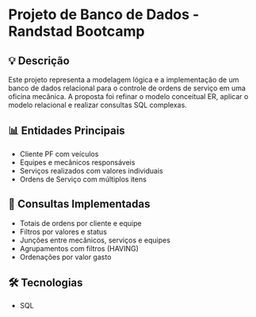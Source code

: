 # Projeto de Banco de Dados - Randstad Bootcamp

## 💡 Descrição
Este projeto representa a modelagem lógica e a implementação de um banco de dados relacional para o controle de ordens de serviço em uma oficina mecânica. A proposta foi refinar o modelo conceitual ER, aplicar o modelo relacional e realizar consultas SQL complexas.

## 📊 Entidades Principais
- Cliente PF com veículos
- Equipes e mecânicos responsáveis
- Serviços realizados com valores individuais
- Ordens de Serviço com múltiplos itens

## 🧪 Consultas Implementadas
- Totais de ordens por cliente e equipe
- Filtros por valores e status
- Junções entre mecânicos, serviços e equipes
- Agrupamentos com filtros (HAVING)
- Ordenações por valor gasto

## 🛠️ Tecnologias
- SQL
